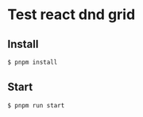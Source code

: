 # Test react dnd grid

## Install

```bash
$ pnpm install
```

## Start

```bash
$ pnpm run start
```

